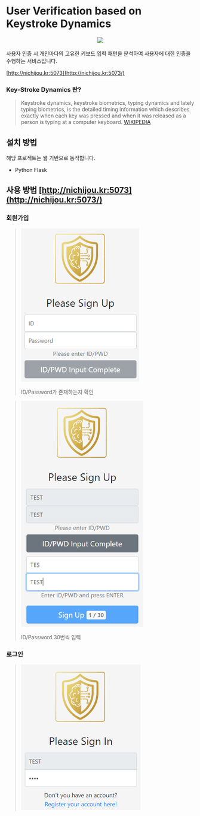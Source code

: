 # User Verification based on Keystroke Dynamics 
<center><img src="http://nichijou.kr:5073/static/img/HAIS1.png"></center>

사용자 인증 시 개인마다의 고유한 키보드 입력 패턴을 분석하여 사용자에 대한 인증을 수행하는 서비스입니다.

[http://nichijou.kr:5073](http://nichijou.kr:5073/)

### Key-Stroke Dynamics 란?
> Keystroke dynamics, keystroke biometrics, typing dynamics and lately typing biometrics, is the detailed timing information which describes exactly when each key was pressed and when it was released as a person is typing at a computer keyboard.
[WIKIPEDIA](https://en.wikipedia.org/wiki/Keystroke_dynamics)

## 설치 방법
해당 프로젝트는 웹 기반으로 동작합니다.
- Python Flask

## 사용 방법 [http://nichijou.kr:5073](http://nichijou.kr:5073/)
### 회원가입 

>![SignUP1](https://github.com/Xenia101/Key-Stroke-Dynamics/blob/master/img/sign%20up/1.PNG?raw=true)
>
>ID/Password가 존재하는지 확인

>![SignUP1](https://github.com/Xenia101/Key-Stroke-Dynamics/blob/master/img/sign%20up/2.PNG?raw=true)
>
>ID/Password 30번씩 입력


### 로그인

>![SignIn](https://github.com/Xenia101/Key-Stroke-Dynamics/blob/master/img/sign%20in/2.PNG?raw=true)
